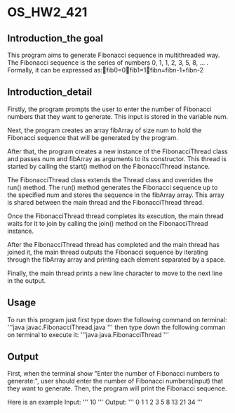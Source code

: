 # OS_HW2_421
## Introduction_the goal
This program aims to generate Fibonacci sequence in multithreaded way.
The Fibonacci sequence is the series of numbers 0, 1, 1, 2, 3, 5, 8, … . Formally, it can be expressed as:fib0=0fib1=1fibn=fibn-1+fibn-2
## Introduction_detail
Firstly, the program prompts the user to enter the number of Fibonacci numbers that they want to generate. This input is stored in the variable num.

Next, the program creates an array fibArray of size num to hold the Fibonacci sequence that will be generated by the program.

After that, the program creates a new instance of the FibonacciThread class and passes num and fibArray as arguments to its constructor. This thread is started by calling the start() method on the FibonacciThread instance.

The FibonacciThread class extends the Thread class and overrides the run() method. The run() method generates the Fibonacci sequence up to the specified num and stores the sequence in the fibArray array. This array is shared between the main thread and the FibonacciThread thread.

Once the FibonacciThread thread completes its execution, the main thread waits for it to join by calling the join() method on the FibonacciThread instance.

After the FibonacciThread thread has completed and the main thread has joined it, the main thread outputs the Fibonacci sequence by iterating through the fibArray array and printing each element separated by a space.

Finally, the main thread prints a new line character to move to the next line in the output.

## Usage
To run this program just first type down the following command on terminal:
'''java
javac.FibonacciThread.java
'''
then type down the following comman on terminal to execute it:
'''java
java.FibonacciThread
'''

## Output
First, when the terminal show "Enter the number of Fibonacci numbers to generate:", user should enter the number of Fibonacci numbers(input) that they want to generate.
Then, the program will print the Fibonacci sequence.

Here is an example
Input:
'''
10
'''
Output:
'''
0 1 1 2 3 5 8 13 21 34 
'''


